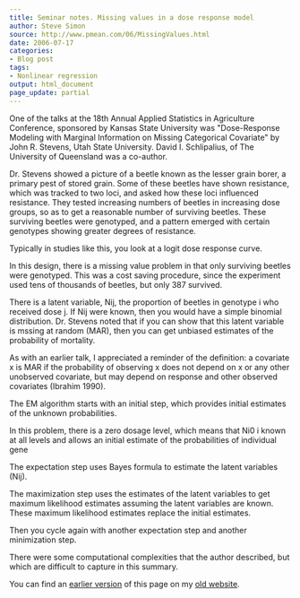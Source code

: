 ```yaml
---
title: Seminar notes. Missing values in a dose response model
author: Steve Simon
source: http://www.pmean.com/06/MissingValues.html
date: 2006-07-17
categories:
- Blog post
tags:
- Nonlinear regression
output: html_document
page_update: partial
---
```


One of the talks at the 18th Annual Applied Statistics in Agriculture Conference, sponsored by Kansas State University was "Dose-Response Modeling with Marginal Information on Missing Categorical Covariate" by John R. Stevens, Utah State University. David I. Schlipalius, of The University of Queensland was a co-author.

Dr. Stevens showed a picture of a beetle known as the lesser grain borer, a primary pest of stored grain. Some of these beetles have shown resistance, which was tracked to two loci, and asked how these loci influenced resistance. They tested increasing numbers of beetles in increasing dose groups, so as to get a reasonable number of surviving beetles. These surviving beetles were genotyped, and a pattern emerged with certain genotypes showing greater degrees of resistance.

Typically in studies like this, you look at a logit dose response curve.

In this design, there is a missing value problem in that only surviving beetles were genotyped. This was a cost saving procedure, since the experiment used tens of thousands of beetles, but only 387 survived.

There is a latent variable, Nij, the proportion of beetles in genotype i who received dose j. If Nij were known, then you would have a simple binomial distribution. Dr. Stevens noted that if you can show that this latent variable is mssing at random (MAR), then you can get unbiased estimates of the probability of mortality.

As with an earlier talk, I appreciated a reminder of the definition: a covariate x is MAR if the probability of observing x does not depend on x or any other unobserved covariate, but may depend on response and other observed covariates (Ibrahim 1990).

The EM algorithm starts with an initial step, which provides initial estimates of the unknown probabilities.

In this problem, there is a zero dosage level, which means that Ni0 i known at all levels and allows an initial estimate of the probabilities of individual gene

The expectation step uses Bayes formula to estimate the latent variables (Nij).

The maximization step uses the estimates of the latent variables to get maximum likelihood estimates assuming the latent variables are known. These maximum likelihood estimates replace the initial estimates.

Then you cycle again with another expectation step and another minimization step.

There were some computational complexities that the author described, but which are difficult to capture in this summary.

You can find an [earlier version][sim1] of this page on my [old website][sim2].

[sim1]: http://www.pmean.com/06/MissingValues.html
[sim2]: http://www.pmean.com
